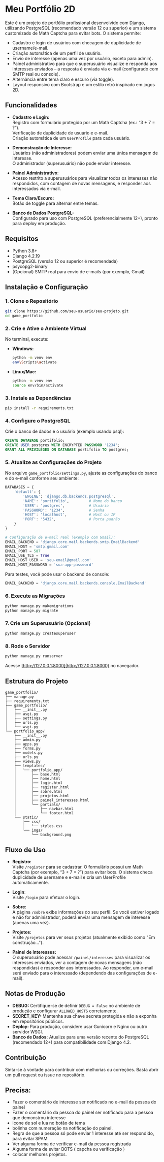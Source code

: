 # Meu Portfólio 2D

Este é um projeto de portfólio profissional desenvolvido com Django, utilizando PostgreSQL (recomendado versão 12 ou superior) e um sistema customizado de Math Captcha para evitar bots. O sistema permite:

- Cadastro e login de usuários com checagem de duplicidade de username/e-mail.
- Criação automática de um perfil de usuário.
- Envio de interesse (apenas uma vez por usuário, exceto para admin).
- Painel administrativo para que o superusuário visualize e responda aos interesses enviados – a resposta é enviada via e-mail (configurado com SMTP real ou console).
- Alternância entre tema claro e escuro (via toggle).
- Layout responsivo com Bootstrap e um estilo retrô inspirado em jogos 2D.

## Funcionalidades

- **Cadastro e Login:**  
  Registro com formulário protegido por um Math Captcha (ex.: “3 + 7 = ?”).  
  Verificação de duplicidade de usuário e e-mail.  
  Criação automática de um `UserProfile` para cada usuário.

- **Demonstração de Interesse:**  
  Usuários (não administradores) podem enviar uma única mensagem de interesse.  
  O administrador (superusuário) não pode enviar interesse.

- **Painel Administrativo:**  
  Acesso restrito a superusuários para visualizar todos os interesses não respondidos, com contagem de novas mensagens, e responder aos interessados via e-mail.

- **Tema Claro/Escuro:**  
  Botão de toggle para alternar entre temas.

- **Banco de Dados PostgreSQL:**  
  Configurado para uso com PostgreSQL (preferencialmente 12+), pronto para deploy em produção.

## Requisitos

- Python 3.8+
- Django 4.2.19
- PostgreSQL (versão 12 ou superior é recomendada)
- psycopg2-binary
- (Opcional) SMTP real para envio de e-mails (por exemplo, Gmail)

## Instalação e Configuração

### 1. Clone o Repositório

```bash
git clone https://github.com/seu-usuario/seu-projeto.git
cd game_portfolio
```

### 2. Crie e Ative o Ambiente Virtual

No terminal, execute:

- **Windows:**
  ```bash
  python -m venv env
  env\Scripts\activate
  ```
- **Linux/Mac:**
  ```bash
  python -m venv env
  source env/bin/activate
  ```

### 3. Instale as Dependências

```bash
pip install -r requirements.txt
```

### 4. Configure o PostgreSQL

Crie o banco de dados e o usuário (exemplo usando psql):

```sql
CREATE DATABASE portifolio;
CREATE USER postgres WITH ENCRYPTED PASSWORD '1234';
GRANT ALL PRIVILEGES ON DATABASE portifolio TO postgres;
```

### 5. Atualize as Configurações do Projeto

No arquivo `game_portfolio/settings.py`, ajuste as configurações do banco e do e-mail conforme seu ambiente:

```python
DATABASES = {
    'default': {
        'ENGINE': 'django.db.backends.postgresql',
        'NAME': 'portifolio',         # Nome do banco
        'USER': 'postgres',           # Usuário
        'PASSWORD': '1234',           # Senha
        'HOST': 'localhost',          # Host ou IP
        'PORT': '5432',               # Porta padrão
    }
}

# Configuração de e-mail real (exemplo com Gmail):
EMAIL_BACKEND = 'django.core.mail.backends.smtp.EmailBackend'
EMAIL_HOST = 'smtp.gmail.com'
EMAIL_PORT = 587
EMAIL_USE_TLS = True
EMAIL_HOST_USER = 'seu-email@gmail.com'
EMAIL_HOST_PASSWORD = 'sua-app-password'
```

Para testes, você pode usar o backend de console:
```python
EMAIL_BACKEND = 'django.core.mail.backends.console.EmailBackend'
```

### 6. Execute as Migrações

```bash
python manage.py makemigrations
python manage.py migrate
```

### 7. Crie um Superusuário (Opcional)

```bash
python manage.py createsuperuser
```

### 8. Rode o Servidor

```bash
python manage.py runserver
```

Acesse [http://127.0.0.1:8000](http://127.0.0.1:8000) no navegador.

## Estrutura do Projeto

```
game_portfolio/
├── manage.py
├── requirements.txt
├── game_portfolio/
│   ├── __init__.py
│   ├── asgi.py
│   ├── settings.py
│   ├── urls.py
│   └── wsgi.py
└── portfolio_app/
    ├── __init__.py
    ├── admin.py
    ├── apps.py
    ├── forms.py
    ├── models.py
    ├── urls.py
    ├── views.py
    ├── templates/
    │   └── portfolio_app/
    │       ├── base.html
    │       ├── home.html
    │       ├── login.html
    │       ├── register.html
    │       ├── sobre.html
    │       ├── projetos.html
    │       ├── painel_interesses.html
    │       └── partials/
    │           ├── navbar.html
    │           └── footer.html
    └── static/
        ├── css/
        │   └── styles.css
        └── imgs/
            └── background.png
```

## Fluxo de Uso

- **Registro:**  
  Visite `/register` para se cadastrar. O formulário possui um Math Captcha (por exemplo, “3 + 7 = ?”) para evitar bots. O sistema checa duplicidade de username e e-mail e cria um UserProfile automaticamente.

- **Login:**  
  Visite `/login` para efetuar o login.

- **Sobre:**  
  A página `/sobre` exibe informações do seu perfil. Se você estiver logado e não for administrador, poderá enviar uma mensagem de interesse (apenas uma vez).

- **Projetos:**  
  Visite `/projetos` para ver seus projetos (atualmente exibido como "Em construção...").

- **Painel de Interesses:**  
  O superusuário pode acessar `/painel/interesses` para visualizar os interesses enviados, ver a contagem de novas mensagens (não respondidas) e responder aos interessados. Ao responder, um e-mail será enviado para o interessado (dependendo das configurações de e-mail).

## Notas de Produção

- **DEBUG:** Certifique-se de definir `DEBUG = False` no ambiente de produção e configurar `ALLOWED_HOSTS` corretamente.
- **SECRET_KEY:** Mantenha sua chave secreta protegida e não a exponha em repositórios públicos.
- **Deploy:** Para produção, considere usar Gunicorn e Nginx ou outro servidor WSGI.
- **Banco de Dados:** Atualize para uma versão recente do PostgreSQL (recomendado 12+) para compatibilidade com Django 4.2.

## Contribuição

Sinta-se à vontade para contribuir com melhorias ou correções. Basta abrir um pull request ou issue no repositório.

## Precisa: 
- Fazer o comentário de interesse ser notificado no e-mail da pessoa do painel
- Fazer o comentário da pessoa do painel ser notificado para a pessoa que demonstrou interesse
- icone de sol e lua no botão de tema
- bolinha com numeração na notificação do painel.
- Regra de que a pessoa só pode enviar 1 interesse até ser respondido, para evitar SPAM
- Ver alguma forma de verificar e-mail da pessoa registrada
- Alguma forma de evitar BOTS ( capcha ou verificação )
- colocar melhores projetos.
